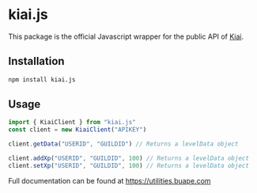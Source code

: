 # kiai.js

This package is the official Javascript wrapper for the public API of [Kiai](https://kiaibot.com).

## Installation

```bash
npm install kiai.js
```

## Usage

```js
import { KiaiClient } from "kiai.js"
const client = new KiaiClient("APIKEY")

client.getData("USERID", "GUILDID") // Returns a levelData object

client.addXp("USERID", "GUILDID", 100) // Returns a levelData object
client.setXp("USERID", "GUILDID", 100) // Returns a levelData object
```

Full documentation can be found at https://utilities.buape.com
